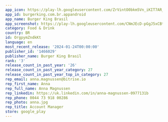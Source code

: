```yaml
---
app_icon: https://play-lh.googleusercontent.com/ZrVintO0bkm5Vn_iKIT7AR_78M1KcrwHPFSQGAiybeqBhyr1FqHm95Q8-72JNkkygw
app_id: burgerking.com.br.appandroid
app_name: Burger King Brasil
app_screenshot: https://play-lh.googleusercontent.com/CNmJEcD-pGgJ5xCBtoPhYI-57YwaPkQvF7xRVl6SFXXqhZ3GdVj5bh4gyXvJUEjwiu_C
category: Food & Drink
country: BR
id: OrgpymZndkKt
language: en
most_recent_release: '2024-01-24T00:00:00'
publisher_id: '1466029'
publisher_name: Burger King Brasil
rank: '3'
release_count_in_past_year: '26'
release_count_in_past_year_category: 27
release_count_in_past_year_top_in_category: 27
rep_email: anna.magnussen@bitrise.io
rep_first_name: Anna
rep_full_name: Anna Magnussen
rep_linkedin: https://uk.linkedin.com/in/anna-magnussen-0977131b
rep_phone: 0044 73 918 00286
rep_photo: anna.jpg
rep_title: Account Manager
store: google_play
---
```

